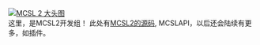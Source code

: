 [![MCSL 2 大头图](https://s3.bmp.ovh/imgs/2023/03/21/5afb21934bd980ab.png)](https://www.mcsl.com.cn)  
这里，是MCSL2开发组！
此处有[MCSL2的源码](https://www.github.com/MCSLTeam/MCSL2), MCSLAPI，以后还会陆续有更多，如插件。   
